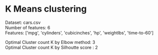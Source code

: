 # K Means clustering
Dataset: cars.csv <br>
Number of features: 6 <br>
Features: ['mpg', 'cylinders', 'cubicinches', 'hp', 'weightlbs', 'time-to-60'] <br>

Optimal Cluster count K  by Elbow method: 3 <br>
Optimal Cluster count K  by Silhoutte score : 2 <br>
